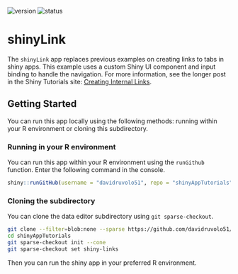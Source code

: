 <!-- badges: start -->
![version](https://img.shields.io/badge/dynamic/json?color=%22dd77&label=version&query=version&url=https%3A%2F%2Fraw.githubusercontent.com%2Fdavidruvolo51%2FshinyAppTutorials%2Fmain%2Fshiny-links%2Fpackage.json)
![status](https://img.shields.io/badge/dynamic/json?color=%3772FF&label=status&query=status&url=https%3A%2F%2Fraw.githubusercontent.com%2Fdavidruvolo51%2FshinyAppTutorials%2Fmain%2Fshiny-links%2Fpackage.json)
<!-- badges: end -->

# shinyLink

The `shinyLink` app replaces previous examples on creating links to tabs in shiny apps. This example uses a custom Shiny UI component and input binding to handle the navigation. For more information, see the longer post in the Shiny Tutorials site: [Creating Internal Links](https://davidruvolo51.github.io/shinytutorials/tutorials/shiny-link).

## Getting Started

You can run this app locally using the following methods: running within your R environment or cloning this subdirectory.

### Running in your R environment

You can run this app within your R environment using the `runGithub` function. Enter the following command in the console.

```r
shiny::runGitHub(username = "davidruvolo51", repo = "shinyAppTutorials", subdir = "shiny-links")
```

### Cloning the subdirectory

You can clone the data editor subdirectory using `git sparse-checkout`.

```bash
git clone --filter=blob:none --sparse https://github.com/davidruvolo51/shinyAppTutorials
cd shinyAppTutorials
git sparse-checkout init --cone
git sparse-checkout set shiny-links
```

Then you can run the shiny app in your preferred R environment.
